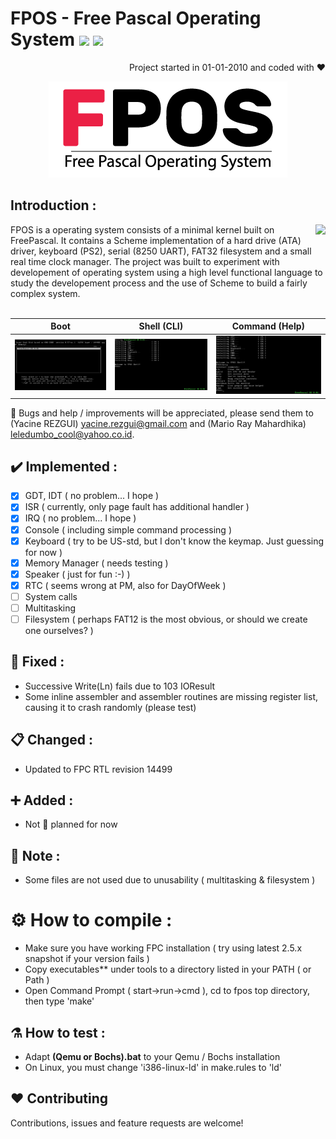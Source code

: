 # FPOS - Free Pascal Operating System  <img src="https://img.shields.io/badge/Code-FreePascal-blue"> <img src="https://img.shields.io/badge/Version-0.01-green"> 
<p align="right">Project started in 01-01-2010 and coded with ❤️</p>

<p align="center">
  <img src="res/fpos_logo.png">
</p>

## Introduction :
<img align="right" src="https://wiki.freepascal.org/images/9/92/built_with_fpc_logo.png">
FPOS is a operating system consists of a minimal kernel built on FreePascal. It contains a Scheme implementation of a hard drive (ATA) driver, keyboard (PS2), serial (8250 UART), FAT32 filesystem and a small real time clock manager. The project was built to experiment with developement of operating system using a high level functional language to study the developement process and the use of Scheme to build a fairly complex system.
<br><br>


Boot             |  Shell (CLI) | Command (Help)
:-------------------------:|:-------------------------:|:-------------------------:
<img src="res/fpos_boot.png" width="300">  |  <img src="res/fpos_shell.png" width="300">|  <img src="res/fpos_command.png" width="300">

🤝 Bugs and help / improvements will be appreciated, please send them to (Yacine REZGUI) yacine.rezgui@gmail.com and (Mario Ray Mahardhika) leledumbo_cool@yahoo.co.id.

## :heavy_check_mark: Implemented :
- [x] GDT, IDT       ( no problem... I hope )
- [x] ISR            ( currently, only page fault has additional handler )
- [x] IRQ            ( no problem... I hope  )
- [x] Console        ( including simple command processing )
- [x] Keyboard       ( try to be US-std, but I don't know the keymap. Just guessing for now )
- [x] Memory Manager ( needs testing )
- [x] Speaker        ( just for fun :-) )
- [x] RTC            ( seems wrong at PM, also for DayOfWeek )
- [ ] System calls
- [ ] Multitasking
- [ ] Filesystem     ( perhaps FAT12 is the most obvious, or should we create one ourselves? )

## 🔧 Fixed :
- Successive Write(Ln) fails due to 103 IOResult
- Some inline assembler and assembler routines are missing register list, causing it to crash randomly (please test)

## 📋 Changed :
- Updated to FPC RTL revision 14499

## ➕ Added :
- Not 📅 planned for now

## 📝 Note :
- Some files are not used due to unusability ( multitasking & filesystem )

# ⚙️ How to compile :
- Make sure you have working FPC installation ( try using latest 2.5.x snapshot if your version fails )
- Copy executables** under tools to a directory listed in your PATH ( or Path )
- Open Command Prompt ( start->run->cmd ), cd to fpos top directory, then type 'make'

## ⚗️ How to test :
- Adapt **(Qemu or Bochs).bat** to your Qemu / Bochs installation
- On Linux, you must change 'i386-linux-ld' in make.rules to 'ld'

## ❤️ Contributing
Contributions, issues and feature requests are welcome!
